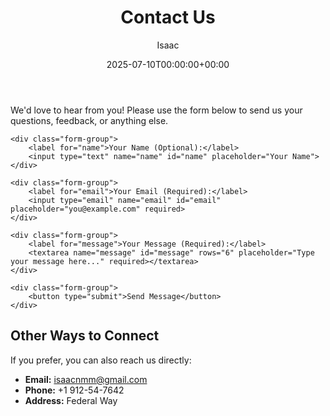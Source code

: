 ﻿---
title: "Contact Us"
date: 2025-07-10T00:00:00+00:00
lastmod: 2025-08-16T00:00:00+03:00
author: "Isaac"
layout: "single"
url: "/contact/"
outputs:
  - HTML
description: "Reach out to Pest Policy with your questions, feedback, or inquiries. Connect via email, phone, or our contact form."
---

We'd love to hear from you! Please use the form below to send us your questions, feedback, or anything else.

<form name="contact" method="POST" data-netlify="true" netlify-honeypot="bot-field" class="contact-form">
    <input type="hidden" name="form-name" value="contact" />
    <p style="display:none;">
        <label>Don’t fill this out if you’re human: <input name="bot-field" /></label>
    </p>

    <div class="form-group">
        <label for="name">Your Name (Optional):</label>
        <input type="text" name="name" id="name" placeholder="Your Name">
    </div>

    <div class="form-group">
        <label for="email">Your Email (Required):</label>
        <input type="email" name="email" id="email" placeholder="you@example.com" required>
    </div>

    <div class="form-group">
        <label for="message">Your Message (Required):</label>
        <textarea name="message" id="message" rows="6" placeholder="Type your message here..." required></textarea>
    </div>

    <div class="form-group">
        <button type="submit">Send Message</button>
    </div>
</form>

## Other Ways to Connect

If you prefer, you can also reach us directly:

* **Email:** <a href="mailto:isaacnmm@gmail.com">isaacnmm@gmail.com</a>
* **Phone:** +1 912-54-7642
* **Address:** Federal Way

<!-- Structured Data: ContactPage -->
<script type="application/ld+json">
{
  "@context": "https://schema.org",
  "@type": "ContactPage",
  "url": "{{ .Permalink }}",
  "name": "{{ .Title }}",
  "description": "{{ .Description }}"
}
</script>
